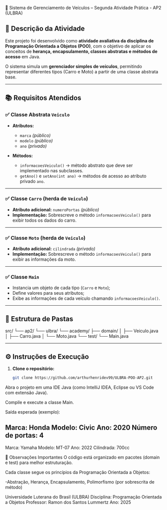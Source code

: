  🚗 Sistema de Gerenciamento de Veículos – Segunda Atividade Prática -  AP2 (ULBRA)

## 🧩 Descrição da Atividade
Este projeto foi desenvolvido como **atividade avaliativa da disciplina de Programação Orientada a Objetos (POO)**, com o objetivo de aplicar os conceitos de **herança, encapsulamento, classes abstratas e métodos de acesso** em Java.

O sistema simula um **gerenciador simples de veículos**, permitindo representar diferentes tipos (Carro e Moto) a partir de uma classe abstrata base.

---

## 📚 Requisitos Atendidos

### ✅ Classe Abstrata `Veiculo`
- **Atributos:**
  - `marca` *(público)*
  - `modelo` *(público)*
  - `ano` *(privado)*

- **Métodos:**
  - `informacoesVeiculo()` → método abstrato que deve ser implementado nas subclasses.  
  - `getAno()` e `setAno(int ano)` → métodos de acesso ao atributo privado `ano`.

---

### ✅ Classe `Carro` (herda de `Veiculo`)
- **Atributo adicional:** `numeroPortas` *(público)*  
- **Implementação:** Sobrescreve o método `informacoesVeiculo()` para exibir todos os dados do carro.

---

### ✅ Classe `Moto` (herda de `Veiculo`)
- **Atributo adicional:** `cilindrada` *(privado)*  
- **Implementação:** Sobrescreve o método `informacoesVeiculo()` para exibir as informações da moto.

---

### ✅ Classe `Main`
- Instancia um objeto de cada tipo (`Carro` e `Moto`);
- Define valores para seus atributos;
- Exibe as informações de cada veículo chamando `informacoesVeiculo()`.

---

## 🧠 Estrutura de Pastas

src/
└── ap2/
└── ulbra/
└── academy/
├── domain/
│ ├── Veiculo.java
│ ├── Carro.java
│ └── Moto.java
└── test/
└── Main.java

---

## ⚙️ Instruções de Execução

1. **Clone o repositório:**
   ```bash
   git clone https://github.com/arthurhenridev99/ULBRA-POO-AP2.git
Abra o projeto em uma IDE Java (como IntelliJ IDEA, Eclipse ou VS Code com extensão Java).

Compile e execute a classe Main.

Saída esperada (exemplo):

Marca: Honda
Modelo: Civic
Ano: 2020
Número de portas: 4
-------------------
Marca: Yamaha
Modelo: MT-07
Ano: 2022
Cilindrada: 700cc

🧾 Observações Importantes
O código está organizado em pacotes (domain e test) para melhor estruturação.

Cada classe segue os princípios da Programação Orientada a Objetos:

-Abstração,
Herança,
Encapsulamento,
Polimorfismo (por sobrescrita de método)

Universidade Luterana do Brasil (ULBRA)
Disciplina: Programação Orientada a Objetos
Professor: Ramon dos Santos Lummertz
Ano: 2025
